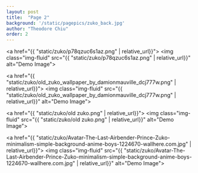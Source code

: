 ```yaml
---
layout: post
title:  "Page 2"
background: '/static/pagepics/zuko_back.jpg'
author: "Theodore Chiu"
order: 2
---
```


<a href="{{ "static/zuko/p78qzuc6s1az.png" | relative_url}}">
	<img class="img-fluid" src="{{ "static/zuko/p78qzuc6s1az.png" | relative_url}}" alt="Demo Image">
</a>

<a href="{{ "static/zuko/old_zuko_wallpaper_by_damionmauville_dcj777w.png" | relative_url}}">
	<img class="img-fluid" src="{{ "static/zuko/old_zuko_wallpaper_by_damionmauville_dcj777w.png" | relative_url}}" alt="Demo Image">
</a>

<a href="{{ "static/zuko/old zuko.png" | relative_url}}">
	<img class="img-fluid" src="{{ "static/zuko/old zuko.png" | relative_url}}" alt="Demo Image">
</a>

<a href="{{ "static/zuko/Avatar-The-Last-Airbender-Prince-Zuko-minimalism-simple-background-anime-boys-1224670-wallhere.com.jpg" | relative_url}}">
	<img class="img-fluid" src="{{ "static/zuko/Avatar-The-Last-Airbender-Prince-Zuko-minimalism-simple-background-anime-boys-1224670-wallhere.com.jpg" | relative_url}}" alt="Demo Image">
</a>

